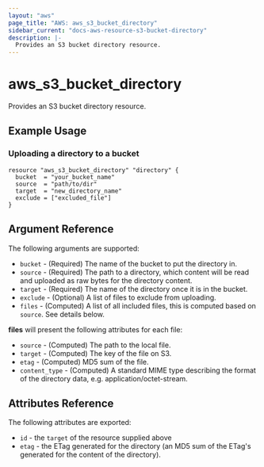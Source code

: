 ```yaml
---
layout: "aws"
page_title: "AWS: aws_s3_bucket_directory"
sidebar_current: "docs-aws-resource-s3-bucket-directory"
description: |-
  Provides an S3 bucket directory resource.
---
```


# aws_s3_bucket_directory

Provides an S3 bucket directory resource.

## Example Usage

### Uploading a directory to a bucket

```hcl
resource "aws_s3_bucket_directory" "directory" {
  bucket  = "your_bucket_name"
  source  = "path/to/dir"
  target  = "new_directory_name"
  exclude = ["excluded_file"]
}
```

## Argument Reference

The following arguments are supported:

* `bucket` - (Required) The name of the bucket to put the directory in.
* `source` - (Required) The path to a directory, which content will be read and uploaded as raw bytes for the directory content.
* `target` - (Required) The name of the directory once it is in the bucket.
* `exclude` - (Optional) A list of files to exclude from uploading.
* `files` - (Computed) A list of all included files, this is computed based on `source`. See details below.

**files** will present the following attributes for each file:

* `source` - (Computed) The path to the local file.
* `target` - (Computed) The key of the file on S3.
* `etag` - (Computed) MD5 sum of the file.
* `content_type` - (Computed) A standard MIME type describing the format of the directory data, e.g. application/octet-stream.

## Attributes Reference

The following attributes are exported:

* `id` - the `target` of the resource supplied above
* `etag` - the ETag generated for the directory (an MD5 sum of the ETag's generated for the content of the directory).

